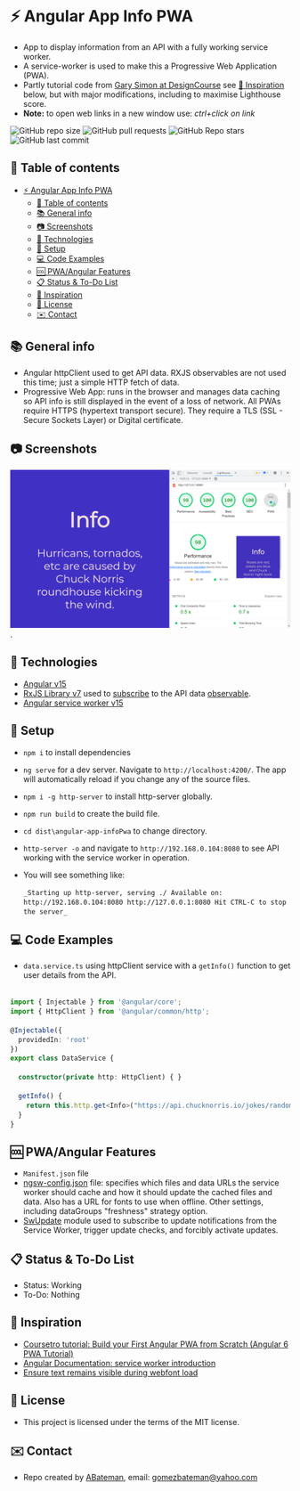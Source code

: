 # :zap: Angular App Info PWA

* App to display information from an API with a fully working service worker.
* A service-worker is used to make this a Progressive Web Application (PWA).
* Partly tutorial code from [Gary Simon at DesignCourse](https://www.youtube.com/channel/UCVyRiMvfUNMA1UPlDPzG5Ow) see [:clap: Inspiration](#clap-inspiration) below, but with major modifications, including to maximise Lighthouse score.
* **Note:** to open web links in a new window use: _ctrl+click on link_

![GitHub repo size](https://img.shields.io/github/repo-size/AndrewJBateman/angular-app-infopwa?style=plastic)
![GitHub pull requests](https://img.shields.io/github/issues-pr/AndrewJBateman/angular-app-infopwa?style=plastic)
![GitHub Repo stars](https://img.shields.io/github/stars/AndrewJBateman/angular-app-infopwa?style=plastic)
![GitHub last commit](https://img.shields.io/github/last-commit/AndrewJBateman/angular-app-infopwa?style=plastic)

## :page_facing_up: Table of contents

* [:zap: Angular App Info PWA](#zap-angular-app-info-pwa)
  * [:page_facing_up: Table of contents](#page_facing_up-table-of-contents)
  * [:books: General info](#books-general-info)
  * [:camera: Screenshots](#camera-screenshots)
  * [:signal_strength: Technologies](#signal_strength-technologies)
  * [:floppy_disk: Setup](#floppy_disk-setup)
  * [:computer: Code Examples](#computer-code-examples)
  * [:cool: PWA/Angular Features](#cool-pwaangular-features)
  * [:clipboard: Status & To-Do List](#clipboard-status--to-do-list)
  * [:clap: Inspiration](#clap-inspiration)
  * [:file_folder: License](#file_folder-license)
  * [:envelope: Contact](#envelope-contact)

## :books: General info

* Angular httpClient used to get API data. RXJS observables are not used this time; just a simple HTTP fetch of data.
* Progressive Web App: runs in the browser and manages data caching so API info is still displayed in the event of a loss of network. All PWAs require HTTPS (hypertext transport secure). They require a TLS (SSL - Secure Sockets Layer) or Digital certificate.

## :camera: Screenshots

![Example screenshot](./img/home.png).

## :signal_strength: Technologies

* [Angular v15](https://angular.io/)
* [RxJS Library v7](https://angular.io/guide/rx-library) used to [subscribe](http://reactivex.io/documentation/operators/subscribe.html) to the API data [observable](http://reactivex.io/documentation/observable.html).
* [Angular service worker v15](https://angular.io/guide/service-worker-intro)

## :floppy_disk: Setup

* `npm i` to install dependencies
* `ng serve` for a dev server. Navigate to `http://localhost:4200/`. The app will automatically reload if you change any of the source files.
* `npm i -g http-server` to install http-server globally.

* `npm run build` to create the build file.
* `cd dist\angular-app-infoPwa` to change directory.
* `http-server -o` and navigate to `http://192.168.0.104:8080` to see API working with the service worker in operation.
* You will see something like:

  `_Starting up http-server, serving ./
  Available on:
  http://192.168.0.104:8080
  http://127.0.0.1:8080
  Hit CTRL-C to stop the server_`

## :computer: Code Examples

* `data.service.ts` using httpClient service with a `getInfo()` function to get user details from the API.

```typescript

import { Injectable } from '@angular/core';
import { HttpClient } from '@angular/common/http';

@Injectable({
  providedIn: 'root'
})
export class DataService {

  constructor(private http: HttpClient) { }

  getInfo() {
    return this.http.get<Info>("https://api.chucknorris.io/jokes/random");
  }
}

```

## :cool: PWA/Angular Features

* `Manifest.json` file
* [ngsw-config.json](https://angular.io/guide/service-worker-config) file: specifies which files and data URLs the service worker should cache and how it should update the cached files and data. Also has a URL for fonts to use when offline. Other settings, including dataGroups "freshness" strategy option.
* [SwUpdate](https://angular.io/api/service-worker/SwUpdate) module used to subscribe to update notifications from the Service Worker, trigger update checks, and forcibly activate updates.

## :clipboard: Status & To-Do List

* Status: Working
* To-Do: Nothing

## :clap: Inspiration

* [Coursetro tutorial: Build your First Angular PWA from Scratch (Angular 6 PWA Tutorial)](https://www.youtube.com/watch?v=othhfZ0mGjU)
* [Angular Documentation: service worker introduction](https://angular.io/guide/service-worker-intro)
* [Ensure text remains visible during webfont load](https://www.infyways.com/fix-ensure-text-remains-visible-during-webfont-load/)

## :file_folder: License

* This project is licensed under the terms of the MIT license.

## :envelope: Contact

* Repo created by [ABateman](https://github.com/AndrewJBateman), email: gomezbateman@yahoo.com
